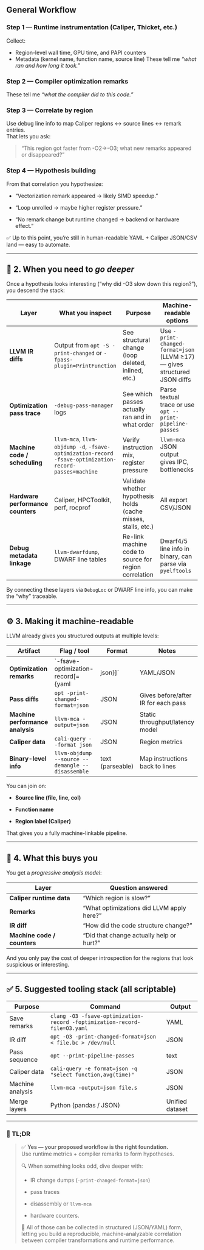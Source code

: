 
## General Workflow

### Step 1 — **Runtime instrumentation (Caliper, Thicket, etc.)**
Collect:
- Region-level wall time, GPU time, and PAPI counters
- Metadata (kernel name, function name, source line)
These tell me _“what ran and how long it took.”_

### Step 2 — **Compiler optimization remarks**
These tell me _“what the compiler did to this code.”_

### Step 3 — **Correlate by region**

Use debug line info to map Caliper regions ↔ source lines ↔ remark entries.  
That lets you ask:

> “This region got faster from -O2→-O3; what new remarks appeared or disappeared?”

### Step 4 — **Hypothesis building**

From that correlation you hypothesize:

- “Vectorization remark appeared → likely SIMD speedup.”
    
- “Loop unrolled → maybe higher register pressure.”
    
- “No remark change but runtime changed → backend or hardware effect.”
    

✅ Up to this point, you’re still in human-readable YAML + Caliper JSON/CSV land — easy to automate.

---

## 🧠 2. When you need to _go deeper_

Once a hypothesis looks interesting (“why did -O3 slow down this region?”), you descend the stack:

|Layer|What you inspect|Purpose|Machine-readable options|
|---|---|---|---|
|**LLVM IR diffs**|Output from `opt -S -print-changed` or `-fpass-plugin=PrintFunction`|See structural change (loop deleted, inlined, etc.)|Use `-print-changed-format=json` (LLVM ≥17) — gives structured JSON diffs|
|**Optimization pass trace**|`-debug-pass-manager` logs|See which passes actually ran and in what order|Parse textual trace or use `opt --print-pipeline-passes`|
|**Machine code / scheduling**|`llvm-mca`, `llvm-objdump -d`, `-fsave-optimization-record -fsave-optimization-record-passes=machine`|Verify instruction mix, register pressure|`llvm-mca` JSON output gives IPC, bottlenecks|
|**Hardware performance counters**|Caliper, HPCToolkit, perf, rocprof|Validate whether hypothesis holds (cache misses, stalls, etc.)|All export CSV/JSON|
|**Debug metadata linkage**|`llvm-dwarfdump`, DWARF line tables|Re-link machine code to source for region correlation|Dwarf4/5 line info in binary, can parse via `pyelftools`|

By connecting these layers via `DebugLoc` or DWARF line info, you can make the “why” traceable.

---

## ⚙️ 3. Making it machine-readable

LLVM already gives you structured outputs at multiple levels:

|Artifact|Flag / tool|Format|Notes|
|---|---|---|---|
|**Optimization remarks**|`-fsave-optimization-record[={yaml|json}]`|YAML/JSON|
|**Pass diffs**|`opt -print-changed-format=json`|JSON|Gives before/after IR for each pass|
|**Machine performance analysis**|`llvm-mca -output=json`|JSON|Static throughput/latency model|
|**Caliper data**|`cali-query --format json`|JSON|Region metrics|
|**Binary-level info**|`llvm-objdump --source --demangle --disassemble`|text (parseable)|Map instructions back to lines|

You can join on:

- **Source line (file, line, col)**
    
- **Function name**
    
- **Region label (Caliper)**
    

That gives you a fully machine-linkable pipeline.

---

## 🧩 4. What this buys you

You get a _progressive analysis model_:

|Layer|Question answered|
|---|---|
|**Caliper runtime data**|“Which region is slow?”|
|**Remarks**|“What optimizations did LLVM apply here?”|
|**IR diff**|“How did the code structure change?”|
|**Machine code / counters**|“Did that change actually help or hurt?”|

And you only pay the cost of deeper introspection for the regions that look suspicious or interesting.

---

## ✅ 5. Suggested tooling stack (all scriptable)

|Purpose|Command|Output|
|---|---|---|
|Save remarks|`clang -O3 -fsave-optimization-record -foptimization-record-file=O3.yaml`|YAML|
|IR diff|`opt -O3 -print-changed-format=json < file.bc > /dev/null`|JSON|
|Pass sequence|`opt --print-pipeline-passes`|text|
|Caliper data|`cali-query -e format=json -q "select function,avg(time)"`|JSON|
|Machine analysis|`llvm-mca -output=json file.s`|JSON|
|Merge layers|Python (pandas / JSON)|Unified dataset|

---

### 🧠 TL;DR

> ✅ **Yes — your proposed workflow is the right foundation.**  
> Use runtime metrics + compiler remarks to form hypotheses.
> 
> 🔍 When something looks odd, dive deeper with:
> 
> - IR change dumps (`-print-changed-format=json`)
>     
> - pass traces
>     
> - disassembly or `llvm-mca`
>     
> - hardware counters.
>     
> 
> 💾 All of those can be collected in structured (JSON/YAML) form, letting you build a reproducible, machine-analyzable correlation between compiler transformations and runtime performance.